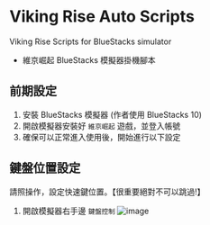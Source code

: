 # Viking Rise Auto Scripts
Viking Rise Scripts for BlueStacks simulator
- 維京崛起 BlueStacks 模擬器掛機腳本

## 前期設定
1. 安裝 BlueStacks 模擬器 (作者使用 BlueStacks 10)
2. 開啟模擬器安裝好 `維京崛起` 遊戲，並登入帳號
3. 確保可以正常進入使用後，開始進行以下設定

## 鍵盤位置設定
請照操作，設定快速鍵位置。【很重要絕對不可以跳過!】
1. 開啟模擬器右手邊 `鍵盤控制`
![image](https://imgur.com/a/cND6aXj)